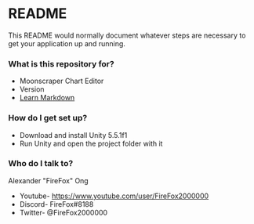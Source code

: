 # README #

This README would normally document whatever steps are necessary to get your application up and running.

### What is this repository for? ###

* Moonscraper Chart Editor
* Version
* [Learn Markdown](https://bitbucket.org/tutorials/markdowndemo)

### How do I get set up? ###

* Download and install Unity 5.5.1f1
* Run Unity and open the project folder with it

### Who do I talk to? ###

Alexander "FireFox" Ong
* Youtube- https://www.youtube.com/user/FireFox2000000
* Discord- FireFox#8188
* Twitter- @FireFox2000000
